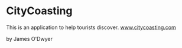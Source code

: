 # CityCoasting

This is an application to help tourists discover.
www.citycoasting.com

by James O'Dwyer 